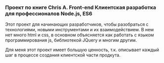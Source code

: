 ### Проект по книге Chris A. Front-end Клиентская разработка для профессионалов Node.js, ES6

Этот проект для начинающих разработчиков, чтобы разобраться с технологиями, новыми инструментами и их взаимодействием. В нем нет много html и css, в основном объясняется как работать с языком программирования js, библиотекой JQuery и многим другим.

Для меня этот проект имеет большую ценность, т.к. описывает каждый шаг в процессе создания клиентской части продкута. 



